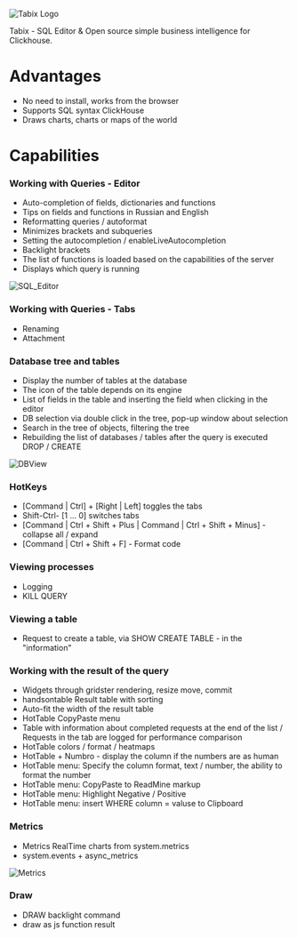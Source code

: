 ![Tabix Logo](http://ui.tabix.io/assets/images/logotabix.png)


Tabix - SQL Editor & Open source simple business intelligence for Clickhouse. 

# Advantages

* No need to install, works from the browser
* Supports SQL syntax ClickHouse
* Draws charts, charts or maps of the world

# Capabilities

### Working with Queries - Editor
* Auto-completion of fields, dictionaries and functions
* Tips on fields and functions in Russian and English
* Reformatting queries / autoformat
* Minimizes brackets and subqueries
* Setting the autocompletion / enableLiveAutocompletion
* Backlight brackets
* The list of functions is loaded based on the capabilities of the server
* Displays which query is running


![SQL_Editor](https://tabix.io/anime/SQL_Editor.gif)


### Working with Queries - Tabs
* Renaming
* Attachment


### Database tree and tables

* Display the number of tables at the database
* The icon of the table depends on its engine
* List of fields in the table and inserting the field when clicking in the editor
* DB selection via double click in the tree, pop-up window about selection
* Search in the tree of objects, filtering the tree
* Rebuilding the list of databases / tables after the query is executed DROP / CREATE

![DBView](https://tabix.io/anime/DB_Left_View.gif)


### HotKeys
* [Command | Ctrl] + [Right | Left] toggles the tabs
* Shift-Ctrl- [1 ... 0] switches tabs
* [Command | Ctrl + Shift + Plus | Command | Ctrl + Shift + Minus] - collapse all / expand
* [Command | Ctrl + Shift + F] - Format code


### Viewing processes
* Logging
* KILL QUERY


### Viewing a table
* Request to create a table, via SHOW CREATE TABLE - in the "information"


### Working with the result of the query
* Widgets through gridster rendering, resize move, commit
* handsontable Result table with sorting
* Auto-fit the width of the result table
* HotTable CopyPaste menu
* Table with information about completed requests at the end of the list / Requests in the tab are logged for performance comparison
* HotTable colors / format / heatmaps
* HotTable + Numbro - display the column if the numbers are as human
* HotTable menu: Specify the column format, text / number, the ability to format the number
* HotTable menu: CopyPaste to ReadMine markup
* HotTable menu: Highlight Negative / Positive
* HotTable menu: insert WHERE column = valuse to Clipboard


### Metrics
* Metrics RealTime charts from system.metrics
* system.events + async_metrics

![Metrics](https://tabix.io/anime/Metrics.gif)

### Draw
* DRAW backlight command
* draw as js function result